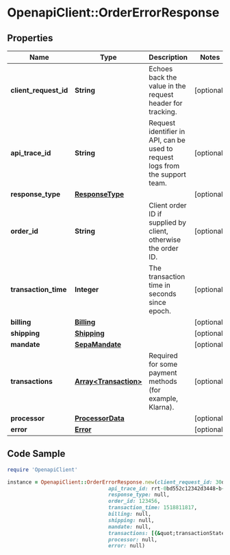 # OpenapiClient::OrderErrorResponse

## Properties

Name | Type | Description | Notes
------------ | ------------- | ------------- | -------------
**client_request_id** | **String** | Echoes back the value in the request header for tracking. | [optional] 
**api_trace_id** | **String** | Request identifier in API, can be used to request logs from the support team. | [optional] 
**response_type** | [**ResponseType**](ResponseType.md) |  | [optional] 
**order_id** | **String** | Client order ID if supplied by client, otherwise the order ID. | [optional] 
**transaction_time** | **Integer** | The transaction time in seconds since epoch. | [optional] 
**billing** | [**Billing**](Billing.md) |  | [optional] 
**shipping** | [**Shipping**](Shipping.md) |  | [optional] 
**mandate** | [**SepaMandate**](SepaMandate.md) |  | [optional] 
**transactions** | [**Array&lt;Transaction&gt;**](Transaction.md) | Required for some payment methods (for example, Klarna). | [optional] 
**processor** | [**ProcessorData**](ProcessorData.md) |  | [optional] 
**error** | [**Error**](Error.md) |  | [optional] 

## Code Sample

```ruby
require 'OpenapiClient'

instance = OpenapiClient::OrderErrorResponse.new(client_request_id: 30dd879c-ee2f-11db-8314-0800200c9a66,
                                 api_trace_id: rrt-0bd552c12342d3448-b-ea-1142-12938318-7,
                                 response_type: null,
                                 order_id: 123456,
                                 transaction_time: 1518811817,
                                 billing: null,
                                 shipping: null,
                                 mandate: null,
                                 transactions: [{&quot;transactionState&quot;:&quot;AUTHORIZED&quot;,&quot;ipgTransactionId&quot;:&quot;838916029301&quot;,&quot;transactionType&quot;:&quot;SALE&quot;,&quot;transactionAmount&quot;:{&quot;total&quot;:10.24,&quot;currency&quot;:&quot;USD&quot;},&quot;storeId&quot;:&quot;1109959991&quot;}],
                                 processor: null,
                                 error: null)
```


